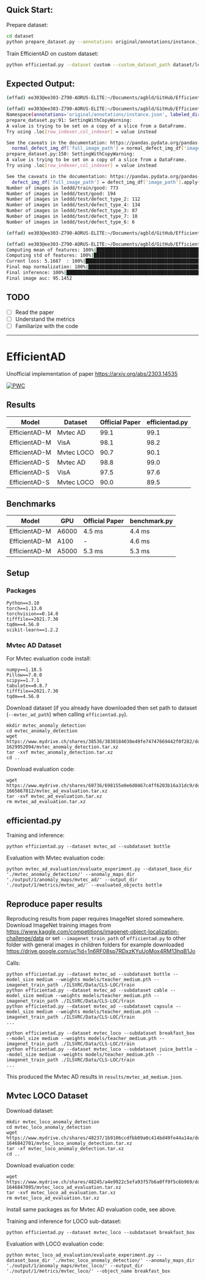 ## Quick Start:

Prepare dataset:
```bash
cd dataset
python prepare_dataset.py --annotations original/annotations/instance.json --labeled_dir original/images/ --unlabeled_dir original/normal/B/ --output_dir leddd --train_ratio 0.8
```

Train EfficientAD on custom dataset:
```bash
python efficientad.py --dataset custom --custom_dataset_path dataset/leddd --output_dir output/1 --model_size small --train_steps 1000
```

## Expected Output:

```bash
(effad) ee303@ee303-Z790-AORUS-ELITE:~/Documents/agbld/GitHub/EfficientAD$ cd dataset/

(effad) ee303@ee303-Z790-AORUS-ELITE:~/Documents/agbld/GitHub/EfficientAD/dataset$ python prepare_dataset.py --annotations original/annotations/instance.json --labeled_dir original/images/ --unlabeled_dir original/normal/B/ --output_dir leddd --train_ratio 0.8
Namespace(annotations='original/annotations/instance.json', labeled_dir='original/images/', output_dir='leddd', train_ratio=0.8, unlabeled_dir='original/normal/B/')
prepare_dataset.py:91: SettingWithCopyWarning: 
A value is trying to be set on a copy of a slice from a DataFrame.
Try using .loc[row_indexer,col_indexer] = value instead

See the caveats in the documentation: https://pandas.pydata.org/pandas-docs/stable/user_guide/indexing.html#returning-a-view-versus-a-copy
  normal_defect_img_df['full_image_path'] = normal_defect_img_df['image_path'].apply(lambda x: defect_img_dir / x)
prepare_dataset.py:150: SettingWithCopyWarning: 
A value is trying to be set on a copy of a slice from a DataFrame.
Try using .loc[row_indexer,col_indexer] = value instead

See the caveats in the documentation: https://pandas.pydata.org/pandas-docs/stable/user_guide/indexing.html#returning-a-view-versus-a-copy
  defect_img_df['full_image_path'] = defect_img_df['image_path'].apply(lambda x: defect_img_dir / x)
Number of images in leddd/train/good: 773
Number of images in leddd/test/good: 194
Number of images in leddd/test/defect_type_2: 112
Number of images in leddd/test/defect_type_4: 134
Number of images in leddd/test/defect_type_3: 87
Number of images in leddd/test/defect_type_7: 10
Number of images in leddd/test/defect_type_6: 6

(effad) ee303@ee303-Z790-AORUS-ELITE:~/Documents/agbld/GitHub/EfficientAD/dataset$ cd ..

(effad) ee303@ee303-Z790-AORUS-ELITE:~/Documents/agbld/GitHub/EfficientAD$ python efficientad.py --dataset custom --custom_dataset_path dataset/leddd --output_dir output/1 --model_size small --train_steps 1000
Computing mean of features: 100%|████████████████████████████████████████████████████████████| 695/695 [00:01<00:00, 420.63it/s]
Computing std of features: 100%|█████████████████████████████████████████████████████████████| 695/695 [00:01<00:00, 618.44it/s]
Current loss: 5.1687  : 100%|███████████████████████████████████████████████████████████████| 1000/1000 [00:16<00:00, 60.22it/s]
Final map normalization: 100%|█████████████████████████████████████████████████████████████████| 78/78 [00:00<00:00, 117.57it/s]
Final inference: 100%|███████████████████████████████████████████████████████████████████████| 543/543 [00:03<00:00, 139.98it/s]
Final image auc: 95.1452
```

## TODO

- [ ] Read the paper
- [ ] Understand the metrics
- [ ] Familiarize with the code

---

# EfficientAD
Unofficial implementation of paper https://arxiv.org/abs/2303.14535

[![PWC](https://img.shields.io/endpoint.svg?url=https://paperswithcode.com/badge/efficientad-accurate-visual-anomaly-detection/anomaly-detection-on-mvtec-loco-ad)](https://paperswithcode.com/sota/anomaly-detection-on-mvtec-loco-ad?p=efficientad-accurate-visual-anomaly-detection)

## Results

| Model         | Dataset    | Official Paper | efficientad.py |
|---------------|------------|----------------|----------------|
| EfficientAD-M | Mvtec AD   | 99.1           | 99.1           |
| EfficientAD-M | VisA       | 98.1           | 98.2           |
| EfficientAD-M | Mvtec LOCO | 90.7           | 90.1           |
| EfficientAD-S | Mvtec AD   | 98.8           | 99.0           |
| EfficientAD-S | VisA       | 97.5           | 97.6           |
| EfficientAD-S | Mvtec LOCO | 90.0           | 89.5           |


## Benchmarks

| Model         | GPU   | Official Paper | benchmark.py |
|---------------|-------|----------------|--------------|
| EfficientAD-M | A6000 | 4.5 ms         | 4.4 ms       |
| EfficientAD-M | A100  | -              | 4.6 ms       |
| EfficientAD-M | A5000 | 5.3 ms         | 5.3 ms       |


## Setup

### Packages

```
Python==3.10
torch==1.13.0
torchvision==0.14.0
tifffile==2021.7.30
tqdm==4.56.0
scikit-learn==1.2.2
```

### Mvtec AD Dataset

For Mvtec evaluation code install:

```
numpy==1.18.5
Pillow==7.0.0
scipy==1.7.1
tabulate==0.8.7
tifffile==2021.7.30
tqdm==4.56.0
```

Download dataset (if you already have downloaded then set path to dataset (`--mvtec_ad_path`) when calling `efficientad.py`).

```
mkdir mvtec_anomaly_detection
cd mvtec_anomaly_detection
wget https://www.mydrive.ch/shares/38536/3830184030e49fe74747669442f0f282/download/420938113-1629952094/mvtec_anomaly_detection.tar.xz
tar -xvf mvtec_anomaly_detection.tar.xz
cd ..
```

Download evaluation code:

```
wget https://www.mydrive.ch/shares/60736/698155e0e6d0467c4ff6203b16a31dc9/download/439517473-1665667812/mvtec_ad_evaluation.tar.xz
tar -xvf mvtec_ad_evaluation.tar.xz
rm mvtec_ad_evaluation.tar.xz
```

## efficientad.py

Training and inference:

```
python efficientad.py --dataset mvtec_ad --subdataset bottle
```

Evaluation with Mvtec evaluation code:

```
python mvtec_ad_evaluation/evaluate_experiment.py --dataset_base_dir './mvtec_anomaly_detection/' --anomaly_maps_dir './output/1/anomaly_maps/mvtec_ad/' --output_dir './output/1/metrics/mvtec_ad/' --evaluated_objects bottle
```

## Reproduce paper results

Reproducing results from paper requires ImageNet stored somewhere. Download ImageNet training images from https://www.kaggle.com/competitions/imagenet-object-localization-challenge/data or set `--imagenet_train_path` of `efficientad.py` to other folder with general images in children folders for example downloaded https://drive.google.com/uc?id=1n6RF08sp7RDxzKYuUoMox4RM13hqB1Jo

Calls:

```
python efficientad.py --dataset mvtec_ad --subdataset bottle --model_size medium --weights models/teacher_medium.pth --imagenet_train_path ./ILSVRC/Data/CLS-LOC/train
python efficientad.py --dataset mvtec_ad --subdataset cable --model_size medium --weights models/teacher_medium.pth --imagenet_train_path ./ILSVRC/Data/CLS-LOC/train
python efficientad.py --dataset mvtec_ad --subdataset capsule --model_size medium --weights models/teacher_medium.pth --imagenet_train_path ./ILSVRC/Data/CLS-LOC/train
...

python efficientad.py --dataset mvtec_loco --subdataset breakfast_box --model_size medium --weights models/teacher_medium.pth --imagenet_train_path ./ILSVRC/Data/CLS-LOC/train
python efficientad.py --dataset mvtec_loco --subdataset juice_bottle --model_size medium --weights models/teacher_medium.pth --imagenet_train_path ./ILSVRC/Data/CLS-LOC/train
...
```

This produced the Mvtec AD results in `results/mvtec_ad_medium.json`.

## Mvtec LOCO Dataset

Download dataset:

```
mkdir mvtec_loco_anomaly_detection
cd mvtec_loco_anomaly_detection
wget https://www.mydrive.ch/shares/48237/1b9106ccdfbb09a0c414bd49fe44a14a/download/430647091-1646842701/mvtec_loco_anomaly_detection.tar.xz
tar -xf mvtec_loco_anomaly_detection.tar.xz
cd ..
```

Download evaluation code:

```
wget https://www.mydrive.ch/shares/48245/a4e9922c5efa93f57b6a0ff9f5c6b969/download/430648014-1646847095/mvtec_loco_ad_evaluation.tar.xz
tar -xvf mvtec_loco_ad_evaluation.tar.xz
rm mvtec_loco_ad_evaluation.tar.xz
```

Install same packages as for Mvtec AD evaluation code, see above.

Training and inference for LOCO sub-dataset:

```
python efficientad.py --dataset mvtec_loco --subdataset breakfast_box
```

Evaluation with LOCO evaluation code:

```
python mvtec_loco_ad_evaluation/evaluate_experiment.py --dataset_base_dir './mvtec_loco_anomaly_detection/' --anomaly_maps_dir './output/1/anomaly_maps/mvtec_loco/' --output_dir './output/1/metrics/mvtec_loco/' --object_name breakfast_box
```
